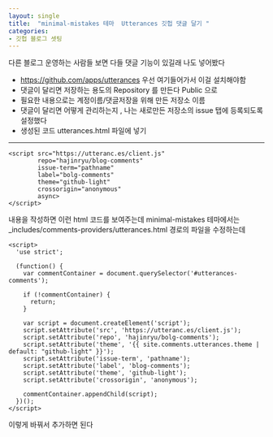 ```yaml
---
layout: single
title:  "minimal-mistakes 테마  Utterances 깃헙 댓글 달기 "
categories:
- 깃헙 블로그 셋팅
---
```


다른 블로그 운영하는 사람들 보면 다들 댓글 기능이 있길래 나도 넣어봤다

- https://github.com/apps/utterances 우선 여기들어가서 이걸 설치해야함
- 댓글이 달리면 저장하는 용도의 Repository 를 만든다 Public 으로
- 필요한 내용으로는 계정이름/댓글저장을 위해 만든 저장소 이름
- 댓글이 달리면 어떻게 관리하는지 , 나는 새로만든 저장소의 issue 탭에 등록되도록 설정했다
- 생성된 코드 utterances.html 파일에 넣기 

---
~~~
<script src="https://utteranc.es/client.js"
        repo="hajinryu/blog-comments"
        issue-term="pathname"
        label="bolg-comments"
        theme="github-light"
        crossorigin="anonymous"
        async>
</script>
~~~
 내용을 작성하면 이런 html 코드를 보여주는데 minimal-mistakes 테마에서는
 _includes/comments-providers/utterances.html 
경로의 파일을 수정하는데 

~~~
<script>
  'use strict';

  (function() {
    var commentContainer = document.querySelector('#utterances-comments');

    if (!commentContainer) {
      return;
    }

    var script = document.createElement('script');
    script.setAttribute('src', 'https://utteranc.es/client.js');
    script.setAttribute('repo', 'hajinryu/bolg-comments');
    script.setAttribute('theme', '{{ site.comments.utterances.theme | default: "github-light" }}');
    script.setAttribute('issue-term', 'pathname');
    script.setAttribute('label', 'blog-comments');
    script.setAttribute('theme', 'github-light');
    script.setAttribute('crossorigin', 'anonymous');

    commentContainer.appendChild(script);
  })();
</script>
~~~
이렇게 바꿔서 추가하면 된다 
 
